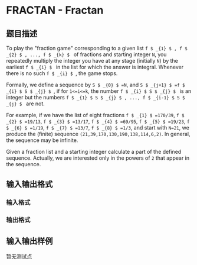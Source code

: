 # FRACTAN - Fractan

## 题目描述

To play the "fraction game" corresponding to a given list `f $ _{1} $ , f $ _{2} $ , ..., f $ _{k} $ ` of fractions and starting integer `N`, you repeatedly multiply the integer you have at any stage (initially `N`) by the earliest `f $ _{i} $ ` in the list for which the answer is integral. Whenever there is no such `f $ _{i} $ `, the game stops.

Formally, we define a sequence by `S $ _{0} $ =N`, and `S $ _{j+1} $ =f $ _{i} $ S $ _{j} $ `, if for `1<=i<=k`, the number `f $ _{i} $ S $ _{j} $ ` is an integer but the numbers `f $ _{1} $ S $ _{j} $ , ..., f $ _{i-1} $ S $ _{j} $ ` are not.

For example, if we have the list of eight fractions `f $ _{1} $ =170/39`, `f $ _{2} $ =19/13`, `f $ _{3} $ =13/17`, `f $ _{4} $ =69/95`, `f $ _{5} $ =19/23`, `f $ _{6} $ =1/19`, `f $ _{7} $ =13/7`, `f $ _{8} $ =1/3`, and start with `N=21`, we produce the (finite) sequence `(21,39,170,130,190,138,114,6,2)`. In general, the sequence may be infinite.

Given a fraction list and a starting integer calculate a part of the defined sequence. Actually, we are interested only in the powers of `2` that appear in the sequence.

## 输入输出格式

### 输入格式

### 输出格式

## 输入输出样例

暂无测试点


